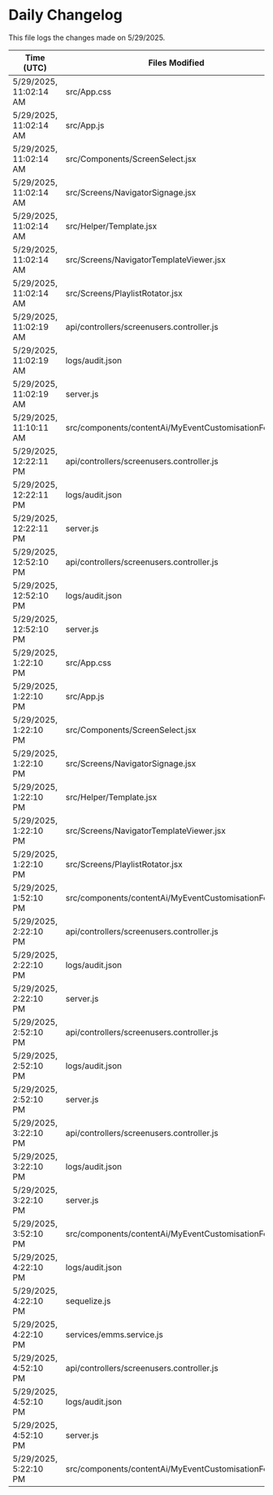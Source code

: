 # Daily Changelog

This file logs the changes made on 5/29/2025.

| Time (UTC)             | Files Modified                    | Changes (Addition/Deletion) |
|------------------------|-----------------------------------|-----------------------------|
| 5/29/2025, 11:02:14 AM | src/App.css | 0 Additions & 0 Deletions |
| 5/29/2025, 11:02:14 AM | src/App.js | 0 Additions & 2 Deletions |
| 5/29/2025, 11:02:14 AM | src/Components/ScreenSelect.jsx | 5 Additions & 14 Deletions |
| 5/29/2025, 11:02:14 AM | src/Screens/NavigatorSignage.jsx | 183 Additions & 2 Deletions |
| 5/29/2025, 11:02:14 AM | src/Helper/Template.jsx | 0 Additions & 0 Deletions |
| 5/29/2025, 11:02:14 AM | src/Screens/NavigatorTemplateViewer.jsx | 0 Additions & 0 Deletions |
| 5/29/2025, 11:02:14 AM | src/Screens/PlaylistRotator.jsx | 0 Additions & 0 Deletions |
| 5/29/2025, 11:02:19 AM | api/controllers/screenusers.controller.js | 4 Additions & 4 Deletions|
| 5/29/2025, 11:02:19 AM | logs/audit.json | 10 Additions & 10 Deletions|
| 5/29/2025, 11:02:19 AM | server.js | 6 Additions & 0 Deletions|
| 5/29/2025, 11:10:11 AM | src/components/contentAi/MyEventCustomisationForm.js | 1 Additions & 1 Deletions|
| 5/29/2025, 12:22:11 PM | api/controllers/screenusers.controller.js | 8 Additions & 8 Deletions|
| 5/29/2025, 12:22:11 PM | logs/audit.json | 10 Additions & 10 Deletions|
| 5/29/2025, 12:22:11 PM | server.js | 6 Additions & 0 Deletions|
| 5/29/2025, 12:52:10 PM | api/controllers/screenusers.controller.js | 8 Additions & 8 Deletions|
| 5/29/2025, 12:52:10 PM | logs/audit.json | 10 Additions & 10 Deletions|
| 5/29/2025, 12:52:10 PM | server.js | 6 Additions & 0 Deletions|
| 5/29/2025, 1:22:10 PM | src/App.css | 0 Additions & 0 Deletions|
| 5/29/2025, 1:22:10 PM | src/App.js | 0 Additions & 2 Deletions|
| 5/29/2025, 1:22:10 PM | src/Components/ScreenSelect.jsx | 5 Additions & 14 Deletions|
| 5/29/2025, 1:22:10 PM | src/Screens/NavigatorSignage.jsx | 183 Additions & 2 Deletions|
| 5/29/2025, 1:22:10 PM | src/Helper/Template.jsx | 0 Additions & 0 Deletions|
| 5/29/2025, 1:22:10 PM | src/Screens/NavigatorTemplateViewer.jsx | 0 Additions & 0 Deletions|
| 5/29/2025, 1:22:10 PM | src/Screens/PlaylistRotator.jsx | 0 Additions & 0 Deletions|
| 5/29/2025, 1:52:10 PM | src/components/contentAi/MyEventCustomisationForm.js | 1 Additions & 1 Deletions|
| 5/29/2025, 2:22:10 PM | api/controllers/screenusers.controller.js | 8 Additions & 8 Deletions|
| 5/29/2025, 2:22:10 PM | logs/audit.json | 10 Additions & 10 Deletions|
| 5/29/2025, 2:22:10 PM | server.js | 6 Additions & 0 Deletions|
| 5/29/2025, 2:52:10 PM | api/controllers/screenusers.controller.js | 8 Additions & 8 Deletions|
| 5/29/2025, 2:52:10 PM | logs/audit.json | 10 Additions & 10 Deletions|
| 5/29/2025, 2:52:10 PM | server.js | 6 Additions & 0 Deletions|
| 5/29/2025, 3:22:10 PM | api/controllers/screenusers.controller.js | 8 Additions & 8 Deletions|
| 5/29/2025, 3:22:10 PM | logs/audit.json | 10 Additions & 10 Deletions|
| 5/29/2025, 3:22:10 PM | server.js | 6 Additions & 0 Deletions|
| 5/29/2025, 3:52:10 PM | src/components/contentAi/MyEventCustomisationForm.js | 1 Additions & 1 Deletions|
| 5/29/2025, 4:22:10 PM | logs/audit.json | 15 Additions & 15 Deletions|
| 5/29/2025, 4:22:10 PM | sequelize.js | 0 Additions & 1 Deletions|
| 5/29/2025, 4:22:10 PM | services/emms.service.js | 1 Additions & 1 Deletions|
| 5/29/2025, 4:52:10 PM | api/controllers/screenusers.controller.js | 8 Additions & 8 Deletions|
| 5/29/2025, 4:52:10 PM | logs/audit.json | 10 Additions & 10 Deletions|
| 5/29/2025, 4:52:10 PM | server.js | 6 Additions & 0 Deletions|
| 5/29/2025, 5:22:10 PM | src/components/contentAi/MyEventCustomisationForm.js | 1 Additions & 1 Deletions|
